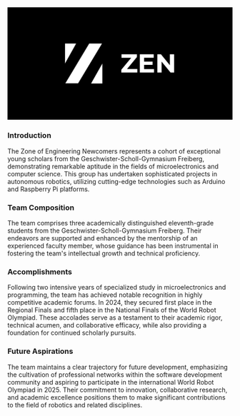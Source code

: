 <div align="center">
  <img src="/images/banner_dark_V2.png" width="1280" height="auto" alt="Banner that says: 'ZEN - Zone of Engineering Newcomers'">
</div>

### Introduction

The Zone of Engineering Newcomers represents a cohort of exceptional young scholars from the Geschwister-Scholl-Gymnasium Freiberg, demonstrating remarkable aptitude in the fields of microelectronics and computer science. This group has undertaken sophisticated projects in autonomous robotics, utilizing cutting-edge technologies such as Arduino and Raspberry Pi platforms.

### Team Composition

The team comprises three academically distinguished eleventh-grade students from the Geschwister-Scholl-Gymnasium Freiberg. Their endeavors are supported and enhanced by the mentorship of an experienced faculty member, whose guidance has been instrumental in fostering the team's intellectual growth and technical proficiency.

### Accomplishments

Following two intensive years of specialized study in microelectronics and programming, the team has achieved notable recognition in highly competitive academic forums. In 2024, they secured first place in the Regional Finals and fifth place in the National Finals of the World Robot Olympiad. These accolades serve as a testament to their academic rigor, technical acumen, and collaborative efficacy, while also providing a foundation for continued scholarly pursuits.

### Future Aspirations

The team maintains a clear trajectory for future development, emphasizing the cultivation of professional networks within the software development community and aspiring to participate in the international World Robot Olympiad in 2025. Their commitment to innovation, collaborative research, and academic excellence positions them to make significant contributions to the field of robotics and related disciplines.
